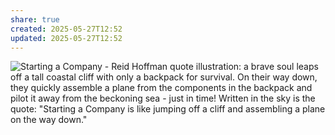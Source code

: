 ```yaml
---
share: true
created: 2025-05-27T12:52
updated: 2025-05-27T12:52
---
```

![Starting a Company - Reid Hoffman quote illustration: a brave soul leaps off a tall coastal cliff with only a backpack for survival. On their way down, they quickly assemble a plane from the components in the backpack and pilot it away from the beckoning sea - just in time! Written in the sky is the quote: "Starting a Company is like jumping off a cliff and assembling a plane on the way down."](https://sketchplanations.com/_next/image?url=https%3A%2F%2Fimages.prismic.io%2Fsketchplanations%2Fe2df14ed-52a9-45ae-9bbc-1435b39165b7_SP%2B697%2B-%2BStarting%2Ba%2Bcompany.PNG%3Fauto%3Dcompress%2Cformat&w=3840&q=75)
